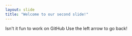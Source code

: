 ```yaml
---
layout: slide
title: "Welcome to our second slide!"
---
```

Isn't it fun to work on GitHub
Use the left arrow to go back!
